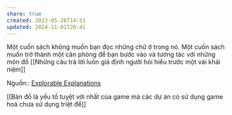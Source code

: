 ```yaml
---
share: true
created: 2023-05-26T14:51
updated: 2024-11-01T20:41
---
```

Một cuốn sách không muốn bạn đọc những chữ ở trong nó. Một cuốn sách muốn trở thành một căn phòng để bạn bước vào và tương tác với những món đồ
[[Những câu trả lời luôn giả định người hỏi hiểu trước một vài khái niệm]]

Nguồn:: [Explorable Explanations](https://worrydream.com/ExplorableExplanations/)

[[Bản đồ là yếu tố tuyệt vời nhất của game mà các dự án có sử dụng game hoá chưa sử dụng triệt để]]